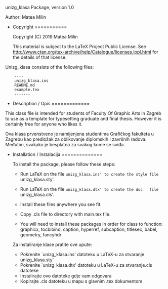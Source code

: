 unizg_klasa Package, version 1.0

Author: Matea Milin


* Copyright
===========

	Copyright (C) 2019 Matea Milin
	
	This material is subject to the LaTeX Project Public License. 
	See http://www.ctan.org/tex-archive/help/Catalogue/licenses.lppl.html 
	for the details of that license.
	
	
Unizg_klasa consists of the following files:

        ----
        unizg_klasa.ins
        README.md
        example.tex
        -------




* Description / Opis
=============

This class file is intended for students of Faculty Of Graphic Arts in Zagreb to use as a template for typesetting graduate and final thesis.
However it is certainly free for anyone who likes it.

Ova klasa prvenstveno je namijenjena studentima Grafičkog fakulteta u Zagrebu kao predložak za oblikovanje diplomskih i završnih radova. 
Međutim, svakako je besplatna za svakog kome se sviđa.




* Installation / Instalacija
==============

	To install the package, please follow these steps:
	
	- Run LaTeX on the file `unizg_klasa.ins' to create the style file `unizg_klasa.sty'.
	- Run LaTeX on the file `unizg_klasa.dtx' to create the doc   file `unizg_klasa.cls'.
	- Install these files anywhere you see fit.
	- Copy .cls file to directory with main.tex file.
	
    - You will need to install these packages in order for class to function: graphicx, tocbibind, caption, hyperref, subcaption, titlesec, babel, geometry, fancyhdr
	

    
    Za instaliranje klase pratite ove upute:
    - Pokrenite `unizg_klasa.ins' datoteku u LaTeX-u za stvaranje unizg_klasa.sty'
    - Pokrenite `unizg_klasa.dtx' datoteku u LaTeX-u za stvaranje.cls datoteke
    - Instalirajte ovo datoteke gdje vam odgovara
    - Kopirajte .cls datoteku u mapu s glavnim .tex dokumentom